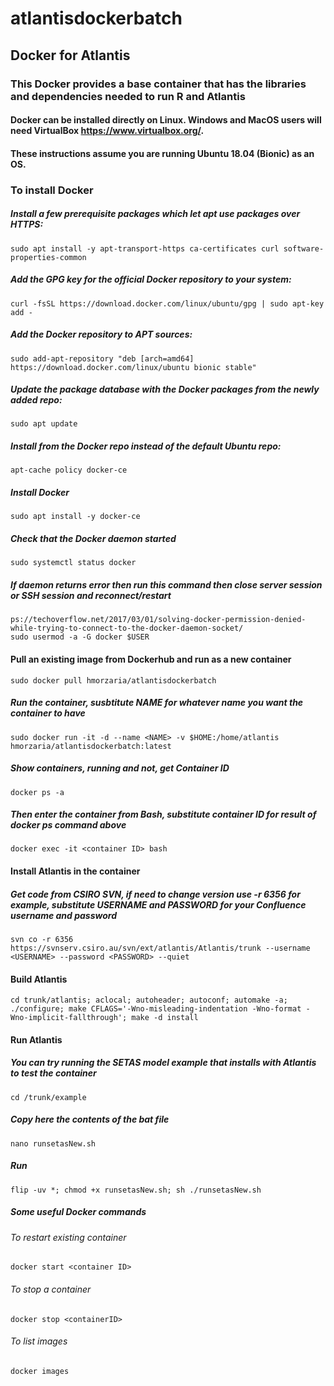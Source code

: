 # atlantisdockerbatch
## Docker for Atlantis
### This Docker provides a base container that has the libraries and dependencies needed to run R and Atlantis
#### Docker can be installed directly on Linux. Windows and MacOS users will need VirtualBox https://www.virtualbox.org/. 
#### These instructions assume you are running Ubuntu 18.04 (Bionic) as an OS.

### To install Docker
##### Install a few prerequisite packages which let apt use packages over HTTPS:
    sudo apt install -y apt-transport-https ca-certificates curl software-properties-common

##### Add the GPG key for the official Docker repository to your system:
    curl -fsSL https://download.docker.com/linux/ubuntu/gpg | sudo apt-key add -

##### Add the Docker repository to APT sources:
    sudo add-apt-repository "deb [arch=amd64] https://download.docker.com/linux/ubuntu bionic stable"

##### Update the package database with the Docker packages from the newly added repo:
    sudo apt update

##### Install from the Docker repo instead of the default Ubuntu repo:
    apt-cache policy docker-ce

##### Install Docker
    sudo apt install -y docker-ce

##### Check that the Docker daemon started
    sudo systemctl status docker

##### If daemon returns error then run this command then close server session or SSH session and reconnect/restart
    ps://techoverflow.net/2017/03/01/solving-docker-permission-denied-while-trying-to-connect-to-the-docker-daemon-socket/
    sudo usermod -a -G docker $USER

#### Pull an existing image from Dockerhub and run as a new container
    sudo docker pull hmorzaria/atlantisdockerbatch

##### Run the container, susbtitute NAME for whatever name you want the container to have
    sudo docker run -it -d --name <NAME> -v $HOME:/home/atlantis hmorzaria/atlantisdockerbatch:latest

##### Show containers, running and not, get Container ID
    docker ps -a 

##### Then enter the container from Bash, substitute container ID for result of docker ps command above
    docker exec -it <container ID> bash

#### Install Atlantis in the container

##### Get code from CSIRO SVN, if need to change version use -r 6356 for example, substitute USERNAME and PASSWORD for your Confluence username and password

    svn co -r 6356 https://svnserv.csiro.au/svn/ext/atlantis/Atlantis/trunk --username <USERNAME> --password <PASSWORD> --quiet

#### Build Atlantis
    cd trunk/atlantis; aclocal; autoheader; autoconf; automake -a; ./configure; make CFLAGS='-Wno-misleading-indentation -Wno-format -Wno-implicit-fallthrough'; make -d install    
    
#### Run Atlantis
##### You can try running the SETAS model example that installs with Atlantis to test the container
    cd /trunk/example

##### Copy here the contents of the bat file
    nano runsetasNew.sh

##### Run
    flip -uv *; chmod +x runsetasNew.sh; sh ./runsetasNew.sh

##### Some useful Docker commands

###### To restart existing container
    docker start <container ID> 

###### To stop a container
    docker stop <containerID> 
    
###### To list images
    docker images 


